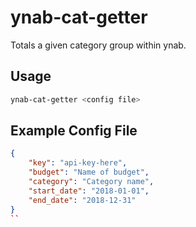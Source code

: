 # ynab-cat-getter
Totals a given category group within ynab.

## Usage
```bash
ynab-cat-getter <config file>
```

## Example Config File

```json
{
    "key": "api-key-here",
    "budget": "Name of budget",
    "category": "Category name",
    "start_date": "2018-01-01",
    "end_date": "2018-12-31"
}
``